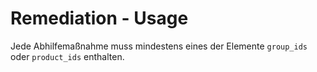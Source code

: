 # Remediation - Usage

Jede Abhilfemaßnahme muss mindestens eines der Elemente `group_ids` oder `product_ids` enthalten.
